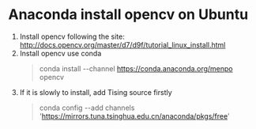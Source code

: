 # Anaconda install opencv on Ubuntu
1. Install opencv following the site:
    http://docs.opencv.org/master/d7/d9f/tutorial_linux_install.html
2. Install opencv use conda
   > conda install --channel https://conda.anaconda.org/menpo opencv
3. If it is slowly to install, add Tising source firstly
   > conda config --add channels 'https://mirrors.tuna.tsinghua.edu.cn/anaconda/pkgs/free'

